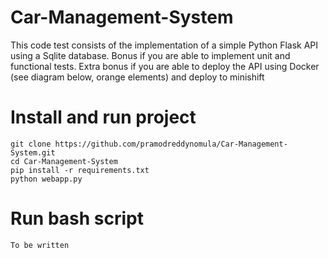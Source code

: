 # Car-Management-System
This code test consists of the implementation of a simple Python Flask API using a Sqlite database. Bonus if you are able to implement unit and functional tests. Extra bonus if you are able to deploy the API using Docker (see diagram below, orange elements) and deploy to minishift

# Install and run project
    
    git clone https://github.com/pramodreddynomula/Car-Management-System.git
    cd Car-Management-System
    pip install -r requirements.txt
    python webapp.py

#  Run bash script
    
    To be written